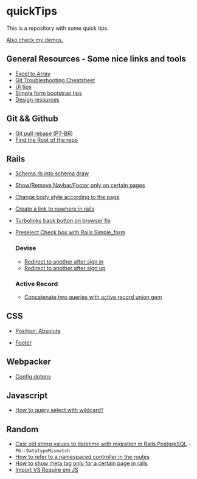 # quickTips

This is a repository with some quick tips. 

[Also check my demos.](https://github.com/andrerferrer/dedemos)

## General Resources - Some nice links and tools
- [Excel to Array](https://www.seabreezecomputers.com/excel2array/)
- [Git Troubleshooting Cheatsheet](https://ohshitgit.com/)
- [UI tips](https://refactoringui.com/)
- [Simple form bootstrap tips](https://simple-form-bootstrap.herokuapp.com/)
- [Design resources](Resources/design_resources.md)

## Git && Github
- [Git pull rebase (PT-BR)](https://pt.stackoverflow.com/questions/279562/qual-a-diferen%C3%A7a-entre-git-pull-e-git-pull-rebase)
- [Find the Root of the repo](https://stackoverflow.com/questions/957928/is-there-a-way-to-get-the-git-root-directory-in-one-command)

## Rails
- [Schema.rb into schema draw](https://dbdiagram.io/d)

- [Show/Remove Navbar/Footer only on certain pages](https://github.com/andrerferrer/quickTips/blob/master/Rails/Show%20or%20Remove%20Navbar%20or%20Footer%20only%20on%20certain%20pages.md)

- [Change body style according to the page](https://github.com/andrerferrer/quickTips/blob/master/Rails/Change%20body%20style%20according%20to%20the%20page.md)

- [Create a link to nowhere in rails](https://github.com/andrerferrer/quickTips/blob/master/Rails/Create%20a%20link%20to%20nowhere%20in%20rails.md)

- [Turbolinks back button on browser fix](https://github.com/andrerferrer/quickTips/blob/master/Rails/Turbolinks%20back%20button%20on%20browser%20fix.md)

- [Preselect Check box with Rails Simple_form](https://github.com/andrerferrer/quickTips/blob/master/Rails/Preselect%20Check%20box%20with%20Rails%20Simple_form.md)

  ### Devise
    - [Redirect to another after sign in](https://github.com/heartcombo/devise/wiki/How-To:-Redirect-to-a-specific-page-on-successful-sign-in)
    - [Redirect to another after sign up](https://github.com/heartcombo/devise/wiki/How-To:-Redirect-to-a-specific-page-on-successful-sign-up-%28registration%29)

  ### Active Record
    - [Concatenate two queries with active record union gem](https://github.com/brianhempel/active_record_union)

## CSS

- [Position: Absolute](https://github.com/andrerferrer/quickTips/blob/master/CSS/Position%20Absolute.md)

- [Footer](https://github.com/andrerferrer/quickTips/blob/master/CSS/Footer.md)

## Webpacker
- [Config dotenv](Webpacker/config_dotenv.md)

## Javascript

- [How to query select with wildcard?](https://github.com/andrerferrer/quickTips/blob/master/Javascript/querySelector(wildcard).md)


## Random
- [Cast old string values to datetime with migration in Rails PostgreSQL](https://stackoverflow.com/questions/36981205/cast-old-string-values-to-datetime-with-migration-in-rails-postgresql) - `PG::DatatypeMismatch`
- [How to refer to a namespaced controller in the routes  ](https://stackoverflow.com/questions/27387842/rails-4-how-to-match-routes-in-namespace)
- [How to show meta tag only for a certain page in rails](https://stackoverflow.com/questions/24448748/adding-meta-keywords-and-description-on-home-page-only)
- [Import VS Require em JS](https://pt.stackoverflow.com/questions/213910/javascript-diferen%C3%A7as-entre-import-e-require)
